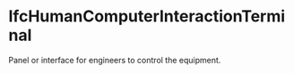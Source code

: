IfcHumanComputerInteractionTerminal
===================================
Panel or interface for engineers to control the equipment.


